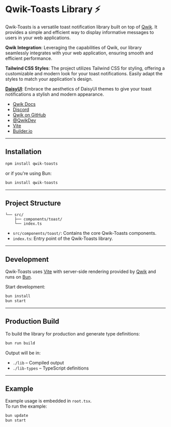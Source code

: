# Qwik-Toasts Library ⚡️

Qwik-Toasts is a versatile toast notification library built on top of [Qwik](https://qwik.builder.io/). It provides a simple and efficient way to display informative messages to users in your web applications.

**Qwik Integration**: Leveraging the capabilities of Qwik, our library seamlessly integrates with your web application, ensuring smooth and efficient performance.

**Tailwind CSS Styles**: The project utilizes Tailwind CSS for styling, offering a customizable and modern look for your toast notifications. Easily adapt the styles to match your application's design.

[**DaisyUI**](https://daisyui.com/): Embrace the aesthetics of DaisyUI themes to give your toast notifications a stylish and modern appearance.

- [Qwik Docs](https://qwik.builder.io/)
- [Discord](https://qwik.builder.io/chat)
- [Qwik on GitHub](https://github.com/BuilderIO/qwik)
- [@QwikDev](https://twitter.com/QwikDev)
- [Vite](https://vitejs.dev/)
- [Builder.io](https://www.builder.io/)

---

## Installation

```bash
npm install qwik-toasts
```

or if you're using Bun:

```bash
bun install qwik-toasts
```

---

## Project Structure

```
└── src/
    ├── components/toast/
    └── index.ts
```

- `src/components/toast/`: Contains the core Qwik-Toasts components.
- `index.ts`: Entry point of the Qwik-Toasts library.

---

## Development

Qwik-Toasts uses [Vite](https://vitejs.dev/) with server-side rendering provided by [Qwik](https://qwik.builder.io/) and runs on [Bun](https://bun.sh/).

Start development:

```bash
bun install
bun start
```

---

## Production Build

To build the library for production and generate type definitions:

```bash
bun run build
```

Output will be in:

- `./lib` – Compiled output
- `./lib-types` – TypeScript definitions

---

## Example

Example usage is embedded in `root.tsx`.\
To run the example:

```bash
bun update
bun start
```

